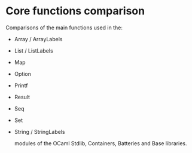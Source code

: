 # Core functions comparison
Comparisons of the main functions used in the:
- Array / ArrayLabels
- List / ListLabels
- Map
- Option
- Printf
- Result
- Seq
- Set
- String / StringLabels
  
  modules of the OCaml Stdlib, Containers, Batteries and Base libraries.

